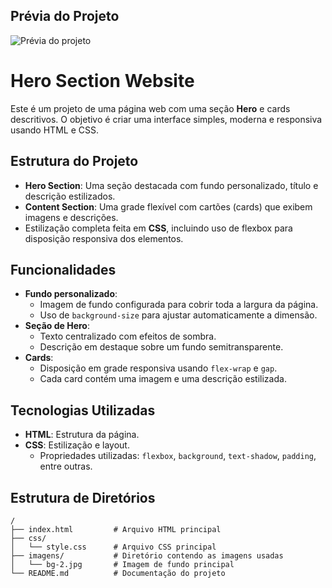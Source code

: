 ## Prévia do Projeto

![Prévia do projeto](C:\Users\User\Downloads)

# Hero Section Website

Este é um projeto de uma página web com uma seção **Hero** e cards descritivos. O objetivo é criar uma interface simples, moderna e responsiva usando HTML e CSS.

## Estrutura do Projeto

- **Hero Section**: Uma seção destacada com fundo personalizado, título e descrição estilizados.
- **Content Section**: Uma grade flexível com cartões (cards) que exibem imagens e descrições.
- Estilização completa feita em **CSS**, incluindo uso de flexbox para disposição responsiva dos elementos.

## Funcionalidades

- **Fundo personalizado**:
  - Imagem de fundo configurada para cobrir toda a largura da página.
  - Uso de `background-size` para ajustar automaticamente a dimensão.
- **Seção de Hero**:
  - Texto centralizado com efeitos de sombra.
  - Descrição em destaque sobre um fundo semitransparente.
- **Cards**:
  - Disposição em grade responsiva usando `flex-wrap` e `gap`.
  - Cada card contém uma imagem e uma descrição estilizada.

## Tecnologias Utilizadas

- **HTML**: Estrutura da página.
- **CSS**: Estilização e layout.
  - Propriedades utilizadas: `flexbox`, `background`, `text-shadow`, `padding`, entre outras.

## Estrutura de Diretórios

```plaintext
/
├── index.html         # Arquivo HTML principal
├── css/
│   └── style.css      # Arquivo CSS principal
├── imagens/           # Diretório contendo as imagens usadas
│   └── bg-2.jpg       # Imagem de fundo principal
└── README.md          # Documentação do projeto
